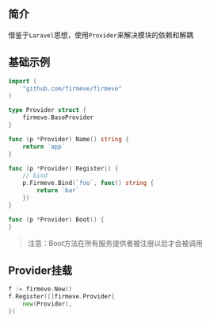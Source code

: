 ## 简介
借鉴于`Laravel`思想，使用`Provider`来解决模块的依赖和解耦

## 基础示例

```go
import (
	"github.com/firmeve/firmeve"
)

type Provider struct {
	firmeve.BaseProvider
}

func (p *Provider) Name() string {
	return `app`
}

func (p *Provider) Register() {
	// bind
	p.Firmeve.Bind(`foo`, func() string {
		return `bar`
	})
}

func (p *Provider) Boot() {
}
```

> 注意：Boot方法在所有服务提供者被注册以后才会被调用

## Provider挂载
```go
f := firmeve.New()
f.Register([]firmeve.Provider{
    new(Provider),
})
```
